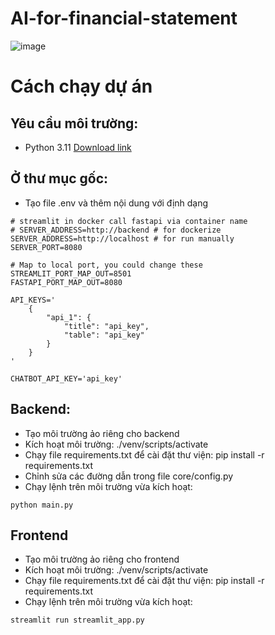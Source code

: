 # AI-for-financial-statement
![image](https://github.com/user-attachments/assets/f8370e1c-fbd7-422a-a577-9a4286f598d4)

# Cách chạy dự án
## Yêu cầu môi trường:
- Python 3.11 [Download link](https://www.python.org/downloads/release/python-3110/)
## Ở thư mục gốc:
- Tạo file .env và thêm nội dung với định dạng
```
# streamlit in docker call fastapi via container name
# SERVER_ADDRESS=http://backend # for dockerize
SERVER_ADDRESS=http://localhost # for run manually
SERVER_PORT=8080

# Map to local port, you could change these
STREAMLIT_PORT_MAP_OUT=8501
FASTAPI_PORT_MAP_OUT=8080

API_KEYS='
    {
        "api_1": {
            "title": "api_key",
            "table": "api_key"
        }
    }
'

CHATBOT_API_KEY='api_key'
```
## Backend:
- Tạo môi trường ảo riêng cho backend
- Kích hoạt môi trường: ./venv/scripts/activate
- Chạy file requirements.txt để cài đặt thư viện: pip install -r requirements.txt
- Chỉnh sửa các đường dẫn trong file core/config.py
- Chạy lệnh trên môi trường vừa kích hoạt: 
```
python main.py
```
## Frontend
- Tạo môi trường ảo riêng cho frontend
- Kích hoạt môi trường: ./venv/scripts/activate
- Chạy file requirements.txt để cài đặt thư viện: pip install -r requirements.txt
- Chạy lệnh trên môi trường vừa kích hoạt: 
```
streamlit run streamlit_app.py
```
